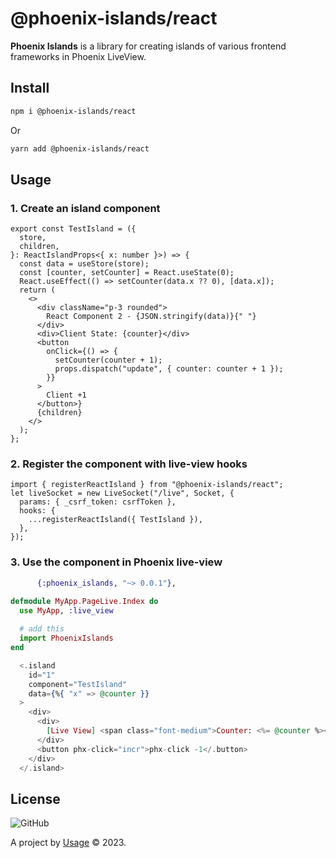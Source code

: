 # @phoenix-islands/react

**Phoenix Islands** is a library for creating islands of various frontend frameworks in Phoenix LiveView.

## Install

```bash
npm i @phoenix-islands/react
```

Or

```bash
yarn add @phoenix-islands/react
```

## Usage

### 1. Create an island component

```tsx
export const TestIsland = ({
  store,
  children,
}: ReactIslandProps<{ x: number }>) => {
  const data = useStore(store);
  const [counter, setCounter] = React.useState(0);
  React.useEffect(() => setCounter(data.x ?? 0), [data.x]);
  return (
    <>
      <div className="p-3 rounded">
        React Component 2 - {JSON.stringify(data)}{" "}
      </div>
      <div>Client State: {counter}</div>
      <button
        onClick={() => {
          setCounter(counter + 1);
          props.dispatch("update", { counter: counter + 1 });
        }}
      >
        Client +1
      </button>}
      {children}
    </>
  );
};
```

### 2. Register the component with live-view hooks

```tsx
import { registerReactIsland } from "@phoenix-islands/react";
let liveSocket = new LiveSocket("/live", Socket, {
  params: { _csrf_token: csrfToken },
  hooks: { 
    ...registerReactIsland({ TestIsland }),
  },
});
```

### 3. Use the component in Phoenix live-view

```elixir
      {:phoenix_islands, "~> 0.0.1"},
```

```elixir
defmodule MyApp.PageLive.Index do
  use MyApp, :live_view
  
  # add this
  import PhoenixIslands
end
```

```elixir
  <.island
    id="1"
    component="TestIsland"
    data={%{ "x" => @counter }}
  >
    <div>
      <div>
        [Live View] <span class="font-medium">Counter: <%= @counter %></span>
      </div>
      <button phx-click="incr">phx-click -1</.button>
    </div>
  </.island>
```

## License

![GitHub](https://img.shields.io/github/license/phoenix-islands/phoenix-islands-js)

A project by [Usage](https://www.usage.so) &copy; 2023.
